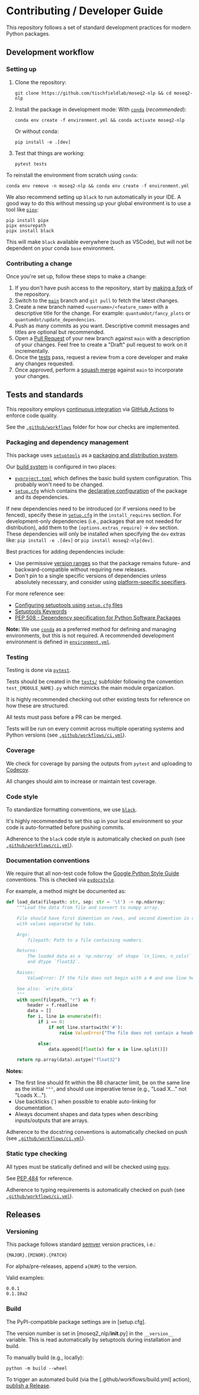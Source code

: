 # Contributing / Developer Guide

This repository follows a set of standard development practices for modern Python packages.

## Development workflow

### Setting up
1. Clone the repository:
    ```
    git clone https://github.com/tischfieldlab/moseq2-nlp && cd moseq2-nlp
    ```
2. Install the package in development mode:
   With [`conda`](https://docs.conda.io/en/latest/miniconda.html) (*recommended*):
   ```
   conda env create -f environment.yml && conda activate moseq2-nlp
   ```
   Or without conda:
   ```
   pip install -e .[dev]
   ```
3. Test that things are working:
   ```
   pytest tests
   ```

To reinstall the environment from scratch using `conda`:
```
conda env remove -n moseq2-nlp && conda env create -f environment.yml
```

We also recommend setting up `black` to run automatically in your IDE.
A good way to do this without messing up your global environment is to use a tool like [`pipx`](https://pypa.github.io/pipx/):
```
pip install pipx
pipx ensurepath
pipx install black
```
This will make `black` available everywhere (such as VSCode), but will not be dependent on your conda `base` environment.


### Contributing a change
Once you're set up, follow these steps to make a change:

1. If you don't have push access to the repository, start by [making a fork](https://github.com/tischfieldlab/moseq2-nlp/fork) of the repository.
2. Switch to the [`main`](https://github.com/tischfieldlab/moseq2-nlp/tree/main) branch and `git pull` to fetch the latest changes.
3. Create a new branch named `<username>/<feature_name>` with a descriptive title for the change. For example: `quantumdot/fancy_plots` or `quantumdot/update_dependencies`.
4. Push as many commits as you want. Descriptive commit messages and titles are optional but recommended.
5. Open a [Pull Request](https://github.com/tischfieldlab/moseq2-nlp/compare) of your new branch against `main` with a description of your changes. Feel free to create a "Draft" pull request to work on it incrementally.
6. Once the [tests](#tests-and-standards) pass, request a review from a core developer and make any changes requested.
7. Once approved, perform a [squash merge](https://docs.github.com/en/pull-requests/collaborating-with-pull-requests/incorporating-changes-from-a-pull-request/about-pull-request-merges#squash-and-merge-your-pull-request-commits) against `main` to incorporate your changes.


## Tests and standards
This repository employs [continuous integration](https://en.wikipedia.org/wiki/Continuous_integration) via [GitHub Actions](https://docs.github.com/en/actions) to enforce code quality.

See the [`.github/workflows`](.github/workflows) folder for how our checks are implemented.

### Packaging and dependency management
This package uses [`setuptools`](https://setuptools.pypa.io/en/latest/) as a [packaging and distribution system](https://packaging.python.org/en/latest/guides/distributing-packages-using-setuptools/).

Our [build system](https://setuptools.pypa.io/en/latest/build_meta.html) is configured in two places:
- [`pyproject.toml`](pyproject.toml) which defines the basic build system configuration. This probably won't need to be changed.
- [`setup.cfg`](setup.cfg) which contains the [declarative configuration](https://setuptools.pypa.io/en/latest/userguide/declarative_config.html#declarative-config) of the package and its dependencies.

If new dependencies need to be introduced (or if versions need to be fenced), specify these in [`setup.cfg`](setup.cfg) in the `install_requires` section. For development-only dependencies (i.e., packages that are not needed for distribution), add them to the `[options.extras_require]` → `dev` section. These dependencies will only be installed when specifying the `dev` extras like: `pip install -e .[dev]` or `pip install moseq2-nlp[dev]`.

Best practices for adding dependencies include:
- Use permissive [version ranges](https://peps.python.org/pep-0440/#version-specifiers) so that the package remains future- and backward-compatible without requiring new releases.
- Don't pin to a single specific versions of dependencies unless absolutely necessary, and consider using [platform-specific specifiers](https://setuptools.pypa.io/en/latest/userguide/dependency_management.html#platform-specific-dependencies).

For more reference see:
- [Configuring setuptools using `setup.cfg` files](https://setuptools.pypa.io/en/latest/userguide/declarative_config.html)
- [Setuptools Keywords](https://setuptools.pypa.io/en/latest/references/keywords.html)
- [PEP 508 - Dependency specification for Python Software Packages](https://peps.python.org/pep-0508/)

**Note:** We use [`conda`](https://docs.conda.io/en/latest/miniconda.html) as a preferred method for defining and managing environments, but this is not required. A recommended development environment is defined in [`environment.yml`](environment.yml).


### Testing
Testing is done via [`pytest`](https://docs.pytest.org/).

Tests should be created in the [`tests/`](tests) subfolder following the convention `test_{MODULE_NAME}.py` which mimicks the main module organization.

It is highly recommended checking out other existing tests for reference on how these are structured.

All tests must pass before a PR can be merged.

Tests will be run on every commit across multiple operating systems and Python versions (see [`.github/workflows/ci.yml`](.github/workflows/ci.yml)).


### Coverage
We check for coverage by parsing the outputs from `pytest` and uploading to [Codecov](https://app.codecov.io/gh/tischfieldlab/moseq2-nlp).

All changes should aim to increase or maintain test coverage.


### Code style
To standardize formatting conventions, we use [`black`](https://black.readthedocs.io/en/stable/).

It's highly recommended to set this up in your local environment so your code is auto-formatted before pushing commits.

Adherence to the `black` code style is automatically checked on push (see [`.github/workflows/ci.yml`](.github/workflows/ci.yml)).


### Documentation conventions
We require that all non-test code follow the [Google Python Style Guide](https://google.github.io/styleguide/pyguide.html) conventions. This is checked via [`pydocstyle`](http://www.pydocstyle.org/).

For example, a method might be documented as:

```py
def load_data(filepath: str, sep: str = '\t') -> np.ndarray:
    """Load the data from file and convert to numpy array.

    File should have first dimention on rows, and second dimention in cols,
    with values separated by tabs.

    Args:
        filepath: Path to a file containing numbers.

    Returns:
        The loaded data as a `np.ndarray` of shape `(n_lines, n_cols)`
        and dtype `float32`.

    Raises:
        ValueError: If the file does not begin with a # and one line header.

    See also: `write_data`
    """
    with open(filepath, "r") as f:
        header = f.readline
        data = []
        for i, line in enumerate(f):
            if i == 0:
                if not line.startswith('#'):
                    raise ValueError("The file does not contain a header row starting with the `#` character!")

            else:
                data.append([float(x) for x in line.split()])

    return np.array(data).astype("float32")
```

**Notes:**
- The first line should fit within the 88 character limit, be on the same line as the initial `"""`, and should use imperative tense (e.g., "Load X..." not "Loads X...").
- Use backticks (`) when possible to enable auto-linking for documentation.
- Always document shapes and data types when describing inputs/outputs that are arrays.

Adherence to the docstring conventions is automatically checked on push (see [`.github/workflows/ci.yml`](.github/workflows/ci.yml)).


### Static type checking
All types must be statically defined and will be checked using [`mypy`](https://mypy.readthedocs.io/).

See [PEP 484](https://peps.python.org/pep-0484/) for reference.

Adherence to typing requirements is automatically checked on push (see [`.github/workflows/ci.yml`](.github/workflows/ci.yml)).


## Releases
### Versioning
This package follows standard [semver](https://semver.org/) version practices, i.e.:
```
{MAJOR}.{MINOR}.{PATCH}
```

For alpha/pre-releases, append `a{NUM}` to the version.

Valid examples:
```
0.0.1
0.1.10a2
```

### Build
The PyPI-compatible package settings are in [setup.cfg].

The version number is set in [moseq2_nlp/__init__.py] in the `__version__` variable. This is read automatically by setuptools during installation and build.

To manually build (e.g., locally):
```
python -m build --wheel
```

To trigger an automated build (via the [.github/workflows/build.yml] action), [publish a Release](https://github.com/tischfieldlab/moseq2-nlp/releases/new).

